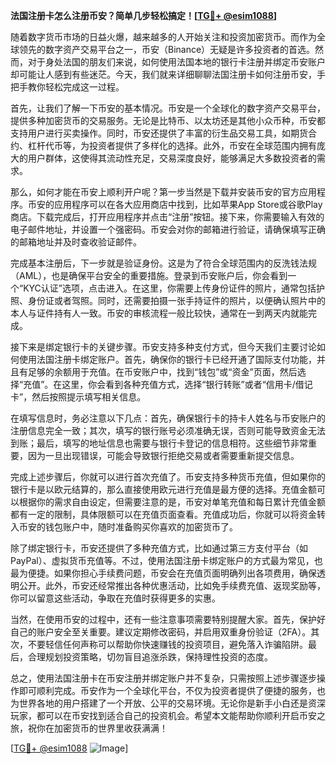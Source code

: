 **法国注册卡怎么注册币安？简单几步轻松搞定！[[TG💪+ @esim1088](https://t.me/s/esim1088)]**

随着数字货币市场的日益火爆，越来越多的人开始关注和投资加密货币。而作为全球领先的数字资产交易平台之一，币安（Binance）无疑是许多投资者的首选。然而，对于身处法国的朋友们来说，如何使用法国本地的银行卡注册并绑定币安账户却可能让人感到有些迷茫。今天，我们就来详细聊聊法国注册卡如何注册币安，手把手教你轻松完成这一过程。

首先，让我们了解一下币安的基本情况。币安是一个全球化的数字资产交易平台，提供多种加密货币的交易服务。无论是比特币、以太坊还是其他小众币种，币安都支持用户进行买卖操作。同时，币安还提供了丰富的衍生品交易工具，如期货合约、杠杆代币等，为投资者提供了多样化的选择。此外，币安在全球范围内拥有庞大的用户群体，这使得其流动性充足，交易深度良好，能够满足大多数投资者的需求。

那么，如何才能在币安上顺利开户呢？第一步当然是下载并安装币安的官方应用程序。币安的应用程序可以在各大应用商店中找到，比如苹果App Store或谷歌Play商店。下载完成后，打开应用程序并点击“注册”按钮。接下来，你需要输入有效的电子邮件地址，并设置一个强密码。币安会对你的邮箱进行验证，请确保填写正确的邮箱地址并及时查收验证邮件。

完成基本注册后，下一步就是验证身份。这是为了符合全球范围内的反洗钱法规（AML），也是确保平台安全的重要措施。登录到币安账户后，你会看到一个“KYC认证”选项，点击进入。在这里，你需要上传身份证件的照片，通常包括护照、身份证或者驾照。同时，还需要拍摄一张手持证件的照片，以便确认照片中的本人与证件持有人一致。币安的审核流程一般比较快，通常在一到两天内就能完成。

接下来是绑定银行卡的关键步骤。币安支持多种支付方式，但今天我们主要讨论如何使用法国注册卡绑定账户。首先，确保你的银行卡已经开通了国际支付功能，并且有足够的余额用于充值。在币安账户中，找到“钱包”或“资金”页面，然后选择“充值”。在这里，你会看到各种充值方式，选择“银行转账”或者“信用卡/借记卡”，然后按照提示填写相关信息。

在填写信息时，务必注意以下几点：首先，确保银行卡的持卡人姓名与币安账户的注册信息完全一致；其次，填写的银行账号必须准确无误，否则可能导致资金无法到账；最后，填写的地址信息也需要与银行卡登记的信息相符。这些细节非常重要，因为一旦出现错误，可能会导致银行拒绝交易或者需要重新提交信息。

完成上述步骤后，你就可以进行首次充值了。币安支持多种货币充值，但如果你的银行卡是以欧元结算的，那么直接使用欧元进行充值是最方便的选择。充值金额可以根据你的需求自由设定，但需要注意的是，币安对单笔充值和每日累计充值金额都有一定的限制，具体限额可以在充值页面查看。充值成功后，你就可以将资金转入币安的钱包账户中，随时准备购买你喜欢的加密货币了。

除了绑定银行卡，币安还提供了多种充值方式，比如通过第三方支付平台（如PayPal）、虚拟货币充值等。不过，使用法国注册卡绑定账户的方式最为常见，也最为便捷。如果你担心手续费问题，币安会在充值页面明确列出各项费用，确保透明公开。此外，币安还经常推出各种优惠活动，比如免手续费充值、返现奖励等，你可以留意这些活动，争取在充值时获得更多的实惠。

当然，在使用币安的过程中，还有一些注意事项需要特别提醒大家。首先，保护好自己的账户安全至关重要。建议定期修改密码，并启用双重身份验证（2FA）。其次，不要轻信任何声称可以帮助你快速赚钱的投资项目，避免落入诈骗陷阱。最后，合理规划投资策略，切勿盲目追涨杀跌，保持理性投资的态度。

总之，使用法国注册卡在币安注册并绑定账户并不复杂，只需按照上述步骤逐步操作即可顺利完成。币安作为一个全球化平台，不仅为投资者提供了便捷的服务，也为世界各地的用户搭建了一个开放、公平的交易环境。无论你是新手小白还是资深玩家，都可以在币安找到适合自己的投资机会。希望本文能帮助你顺利开启币安之旅，祝你在加密货币的世界里收获满满！

[[TG💪+ @esim1088](https://t.me/s/esim1088) ![Image](https://i.postimg.cc/4NQfJmqS/Snipaste-2025-05-13-00-14-12.png)]